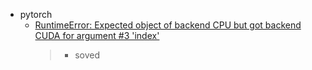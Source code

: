 
- pytorch  
    - [RuntimeError: Expected object of backend CPU but got backend CUDA for argument #3 'index'](https://github.com/huggingface/pytorch-transformers/issues/227)
       > - soved






